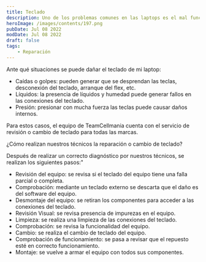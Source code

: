 ```yaml
---
title: Teclado
description: Uno de los problemas comunes en las laptops es el mal funcionamiento del teclado, siendo un daño completo o de ciertas teclas.
heroImage: /images/contents/197.png
pubDate: Jul 08 2022
modDate: Jul 08 2022
draft: false
tags: 
    - Reparación
---
```


Ante qué situaciones se puede dañar el teclado de mi laptop:

- Caídas o golpes: pueden generar que se desprendan las teclas, desconexión del teclado, arranque del flex, etc.
- Líquidos: la presencia de líquidos y humedad puede generar fallos en las conexiones del teclado.
- Presión: presionar con mucha fuerza las teclas puede causar daños internos.

Para estos casos, el equipo de TeamCellmania cuenta con el servicio de revisión o cambio de teclado para todas las marcas.

¿Cómo realizan nuestros técnicos la reparación o cambio de teclado?

Después de realizar un correcto diagnóstico por nuestros técnicos, se realizan los siguientes pasos:"

- Revisión del equipo: se revisa si el teclado del equipo tiene una falla parcial o completa.
- Comprobación: mediante un teclado externo se descarta que el daño es del software del equipo.
- Desmontaje del equipo: se retiran los componentes para acceder a las conexiones del teclado.
- Revisión Visual: se revisa presencia de impurezas en el equipo.
- Limpieza: se realiza una limpieza de las conexiones del teclado.
- Comprobación: se revisa la funcionalidad del equipo.
- Cambio: se realiza el cambio de teclado del equipo.
- Comprobación de funcionamiento: se pasa a revisar que el repuesto esté en correcto funcionamiento.
- Montaje: se vuelve a armar el equipo con todos sus componentes.
